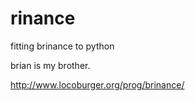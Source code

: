 rinance
=======

fitting brinance to python

brian is my brother.

http://www.locoburger.org/prog/brinance/
